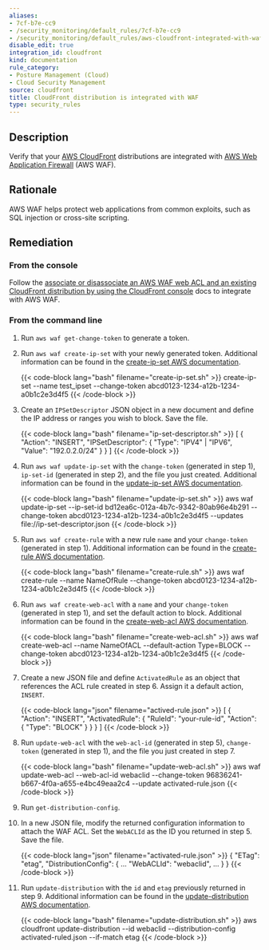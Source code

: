 ```yaml
---
aliases:
- 7cf-b7e-cc9
- /security_monitoring/default_rules/7cf-b7e-cc9
- /security_monitoring/default_rules/aws-cloudfront-integrated-with-waf
disable_edit: true
integration_id: cloudfront
kind: documentation
rule_category:
- Posture Management (Cloud)
- Cloud Security Management
source: cloudfront
title: CloudFront distribution is integrated with WAF
type: security_rules
---
```


## Description

Verify that your [AWS CloudFront][1] distributions are integrated with [AWS Web Application Firewall][2] (AWS WAF).

## Rationale

AWS WAF helps protect web applications from common exploits, such as SQL injection or cross-site scripting.

## Remediation

### From the console

Follow the [associate or disassociate an AWS WAF web ACL and an existing CloudFront distribution by using the CloudFront console][3] docs to integrate with AWS WAF.

### From the command line

1. Run `aws waf get-change-token` to generate a token.
2. Run `aws waf create-ip-set` with your newly generated token. Additional information can be found in the [create-ip-set AWS documentation][4].

    {{< code-block lang="bash" filename="create-ip-set.sh" >}}
    create-ip-set
        --name test_ipset
        --change-token abcd0123-1234-a12b-1234-a0b1c2e3d4f5
    {{< /code-block >}}

3. Create an `IPSetDescriptor` JSON object in a new document and define the IP address or ranges you wish to block. Save the file.

    {{< code-block lang="bash" filename="ip-set-descriptor.sh" >}}
    [
      {
        "Action": "INSERT",
        "IPSetDescriptor": {
        "Type": "IPV4" | "IPV6",
        "Value": "192.0.2.0/24"
        }
      }
    ]
    {{< /code-block >}}

4. Run `aws waf update-ip-set` with the `change-token` (generated in step 1), `ip-set-id` (generated in step 2), and the file you just created. Additional information can be found in the [update-ip-set AWS documentation][5].

    {{< code-block lang="bash" filename="update-ip-set.sh" >}}
    aws waf update-ip-set
      --ip-set-id bd12ea6c-012a-4b7c-9342-80ab96e4b291
	    --change-token abcd0123-1234-a12b-1234-a0b1c2e3d4f5
	    --updates file://ip-set-descriptor.json
    {{< /code-block >}}

5. Run `aws waf create-rule` with a new rule `name` and your `change-token` (generated in step 1). Additional information can be found in the [create-rule AWS documentation][6].

    {{< code-block lang="bash" filename="create-rule.sh" >}}
    aws waf create-rule
	    --name NameOfRule
	    --change-token abcd0123-1234-a12b-1234-a0b1c2e3d4f5
    {{< /code-block >}}

6. Run `aws waf create-web-acl` with a `name` and your `change-token` (generated in step 1), and set the default action to block. Additional information can be found in the [create-web-acl AWS documentation][7].

    {{< code-block lang="bash" filename="create-web-acl.sh" >}}
    aws waf create-web-acl
	    --name NameOfACL
      --default-action Type=BLOCK
	    --change-token abcd0123-1234-a12b-1234-a0b1c2e3d4f5
    {{< /code-block >}}

7. Create a new JSON file and define `ActivatedRule` as an object that references the ACL rule created in step 6. Assign it a default action, `INSERT`.

    {{< code-block lang="json" filename="actived-rule.json" >}}
    [
      {
        "Action": "INSERT",
        "ActivatedRule": {
          "RuleId": "your-rule-id",
          "Action": {
            "Type": "BLOCK"
          }
        }
      }
    ]
    {{< /code-block >}}

8. Run `update-web-acl` with the `web-acl-id` (generated in step 5), `change-token` (generated in step 1), and the file you just created in step 7.

    {{< code-block lang="bash" filename="update-web-acl.sh" >}}
    aws waf update-web-acl
        --web-acl-id webaclid
        --change-token 96836241-b667-4f0a-a655-e4bc49eaa2c4
        --update activated-rule.json
    {{< /code-block >}}

9. Run `get-distribution-config`.
10. In a new JSON file, modify the returned configuration information to attach the WAF ACL. Set the `WebACLId` as the ID you returned in step 5. Save the file.

    {{< code-block lang="json" filename="activated-rule.json" >}}
    {
      "ETag": "etag",
      "DistributionConfig": {
        ...
        "WebACLId": "webaclid",
        ...
      }
    }
    {{< /code-block >}}

11. Run `update-distribution` with the `id` and `etag` previously returned in step 9. Additional information can be found in the [update-distribution AWS documentation][8].

    {{< code-block lang="bash" filename="update-distribution.sh" >}}
    aws cloudfront update-distribution
        --id webaclid
        --distribution-config activated-ruled.json
        --if-match etag
    {{< /code-block >}}

[1]: https://aws.amazon.com/cloudfront/
[2]: https://aws.amazon.com/waf/
[3]: https://docs.aws.amazon.com/AmazonCloudFront/latest/DeveloperGuide/distribution-web-awswaf.html
[4]: https://docs.aws.amazon.com/cli/latest/reference/wafv2/create-ip-set.html
[5]: https://docs.aws.amazon.com/cli/latest/reference/waf/update-ip-set.html
[6]: https://awscli.amazonaws.com/v2/documentation/api/latest/reference/waf/create-rule.html
[7]: https://awscli.amazonaws.com/v2/documentation/api/latest/reference/waf/create-web-acl.html
[8]: https://awscli.amazonaws.com/v2/documentation/api/latest/reference/cloudfront/update-distribution.html

